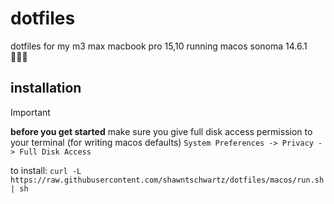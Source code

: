 # dotfiles

dotfiles for my m3 max macbook pro 15,10 running macos sonoma 14.6.1 👨🏼‍💻

## installation

> [!IMPORTANT]  
> **before you get started** make sure you give full disk access permission to your terminal (for writing macos defaults) 
> `System Preferences -> Privacy -> Full Disk Access`

to install:
`curl -L https://raw.githubusercontent.com/shawntschwartz/dotfiles/macos/run.sh | sh`

